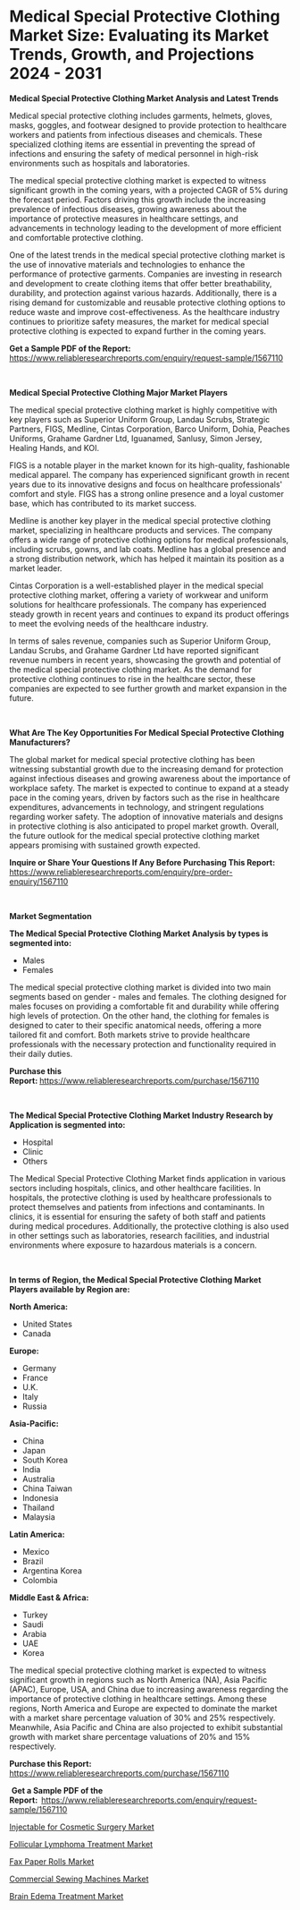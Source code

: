 <p><h1>Medical Special Protective Clothing Market Size: Evaluating its Market Trends, Growth, and Projections 2024 - 2031</h1></p><p><strong>Medical Special Protective Clothing Market Analysis and Latest Trends</strong></p>
<p><p>Medical special protective clothing includes garments, helmets, gloves, masks, goggles, and footwear designed to provide protection to healthcare workers and patients from infectious diseases and chemicals. These specialized clothing items are essential in preventing the spread of infections and ensuring the safety of medical personnel in high-risk environments such as hospitals and laboratories.</p><p>The medical special protective clothing market is expected to witness significant growth in the coming years, with a projected CAGR of 5% during the forecast period. Factors driving this growth include the increasing prevalence of infectious diseases, growing awareness about the importance of protective measures in healthcare settings, and advancements in technology leading to the development of more efficient and comfortable protective clothing.</p><p>One of the latest trends in the medical special protective clothing market is the use of innovative materials and technologies to enhance the performance of protective garments. Companies are investing in research and development to create clothing items that offer better breathability, durability, and protection against various hazards. Additionally, there is a rising demand for customizable and reusable protective clothing options to reduce waste and improve cost-effectiveness. As the healthcare industry continues to prioritize safety measures, the market for medical special protective clothing is expected to expand further in the coming years.</p></p>
<p><strong>Get a Sample PDF of the Report:&nbsp;</strong> <a href="https://www.reliableresearchreports.com/enquiry/request-sample/1567110">https://www.reliableresearchreports.com/enquiry/request-sample/1567110</a></p>
<p>&nbsp;</p>
<p><strong>Medical Special Protective Clothing Major Market Players</strong></p>
<p><p>The medical special protective clothing market is highly competitive with key players such as Superior Uniform Group, Landau Scrubs, Strategic Partners, FIGS, Medline, Cintas Corporation, Barco Uniform, Dohia, Peaches Uniforms, Grahame Gardner Ltd, Iguanamed, Sanlusy, Simon Jersey, Healing Hands, and KOI. </p><p>FIGS is a notable player in the market known for its high-quality, fashionable medical apparel. The company has experienced significant growth in recent years due to its innovative designs and focus on healthcare professionals' comfort and style. FIGS has a strong online presence and a loyal customer base, which has contributed to its market success.</p><p>Medline is another key player in the medical special protective clothing market, specializing in healthcare products and services. The company offers a wide range of protective clothing options for medical professionals, including scrubs, gowns, and lab coats. Medline has a global presence and a strong distribution network, which has helped it maintain its position as a market leader.</p><p>Cintas Corporation is a well-established player in the medical special protective clothing market, offering a variety of workwear and uniform solutions for healthcare professionals. The company has experienced steady growth in recent years and continues to expand its product offerings to meet the evolving needs of the healthcare industry.</p><p>In terms of sales revenue, companies such as Superior Uniform Group, Landau Scrubs, and Grahame Gardner Ltd have reported significant revenue numbers in recent years, showcasing the growth and potential of the medical special protective clothing market. As the demand for protective clothing continues to rise in the healthcare sector, these companies are expected to see further growth and market expansion in the future.</p></p>
<p>&nbsp;</p>
<p><strong>What Are The Key Opportunities For Medical Special Protective Clothing Manufacturers?</strong></p>
<p><p>The global market for medical special protective clothing has been witnessing substantial growth due to the increasing demand for protection against infectious diseases and growing awareness about the importance of workplace safety. The market is expected to continue to expand at a steady pace in the coming years, driven by factors such as the rise in healthcare expenditures, advancements in technology, and stringent regulations regarding worker safety. The adoption of innovative materials and designs in protective clothing is also anticipated to propel market growth. Overall, the future outlook for the medical special protective clothing market appears promising with sustained growth expected.</p></p>
<p><strong>Inquire or Share Your Questions If Any Before Purchasing This Report:</strong> <a href="https://www.reliableresearchreports.com/enquiry/pre-order-enquiry/1567110">https://www.reliableresearchreports.com/enquiry/pre-order-enquiry/1567110</a></p>
<p>&nbsp;</p>
<p><strong>Market Segmentation</strong></p>
<p><strong>The Medical Special Protective Clothing Market Analysis by types is segmented into:</strong></p>
<p><ul><li>Males</li><li>Females</li></ul></p>
<p><p>The medical special protective clothing market is divided into two main segments based on gender - males and females. The clothing designed for males focuses on providing a comfortable fit and durability while offering high levels of protection. On the other hand, the clothing for females is designed to cater to their specific anatomical needs, offering a more tailored fit and comfort. Both markets strive to provide healthcare professionals with the necessary protection and functionality required in their daily duties.</p></p>
<p><strong>Purchase this Report:&nbsp;</strong><a href="https://www.reliableresearchreports.com/purchase/1567110">https://www.reliableresearchreports.com/purchase/1567110</a></p>
<p>&nbsp;</p>
<p><strong>The Medical Special Protective Clothing Market Industry Research by Application is segmented into:</strong></p>
<p><ul><li>Hospital</li><li>Clinic</li><li>Others</li></ul></p>
<p><p>The Medical Special Protective Clothing Market finds application in various sectors including hospitals, clinics, and other healthcare facilities. In hospitals, the protective clothing is used by healthcare professionals to protect themselves and patients from infections and contaminants. In clinics, it is essential for ensuring the safety of both staff and patients during medical procedures. Additionally, the protective clothing is also used in other settings such as laboratories, research facilities, and industrial environments where exposure to hazardous materials is a concern.</p></p>
<p>&nbsp;</p>
<p><strong>In terms of Region, the Medical Special Protective Clothing Market Players available by Region are:</strong></p>
<p>
    <p> <strong> North America: </strong>
        <ul>
            <li>United States</li>
            <li>Canada</li>
        </ul>
        </p> 
    <p> <strong> Europe: </strong>
        <ul>
            <li>Germany</li>
            <li>France</li>
            <li>U.K.</li>
            <li>Italy</li>
            <li>Russia</li>
        </ul>
        </p> 
    <p> <strong> Asia-Pacific: </strong>
        <ul>
            <li>China</li>
            <li>Japan</li>
            <li>South Korea</li>
            <li>India</li>
            <li>Australia</li>
            <li>China Taiwan</li>
            <li>Indonesia</li>
            <li>Thailand</li>
            <li>Malaysia</li>
        </ul>
        </p> 
    <p> <strong> Latin America: </strong>
        <ul>
            <li>Mexico</li>
            <li>Brazil</li>
            <li>Argentina Korea</li>
            <li>Colombia</li>
        </ul>
        </p> 
    <p> <strong> Middle East & Africa: </strong>
        <ul>
            <li>Turkey</li>
            <li>Saudi</li>
            <li>Arabia</li>
            <li>UAE</li>
            <li>Korea</li>
        </ul>
    </p>
    </p>
<p><p>The medical special protective clothing market is expected to witness significant growth in regions such as North America (NA), Asia Pacific (APAC), Europe, USA, and China due to increasing awareness regarding the importance of protective clothing in healthcare settings. Among these regions, North America and Europe are expected to dominate the market with a market share percentage valuation of 30% and 25% respectively. Meanwhile, Asia Pacific and China are also projected to exhibit substantial growth with market share percentage valuations of 20% and 15% respectively.</p></p>
<p><strong>Purchase this Report: </strong><a href="https://www.reliableresearchreports.com/purchase/1567110">https://www.reliableresearchreports.com/purchase/1567110</a></p>
<p>&nbsp;<strong>Get a Sample PDF of the Report:&nbsp;&nbsp;</strong><a href="https://www.reliableresearchreports.com/enquiry/request-sample/1567110">https://www.reliableresearchreports.com/enquiry/request-sample/1567110</a></p>
<p><strong></strong></p>
<p><p><a href="https://github.com/kufem1/Market-Research-Report-List-1/blob/main/injectable-for-cosmetic-surgery-market.md">Injectable for Cosmetic Surgery Market</a></p><p><a href="https://medium.com/@boydsmitham726/follicular-lymphoma-treatment-market-size-market-outlook-and-market-forecast-2024-to-2031-60a9151ed37a">Follicular Lymphoma Treatment Market</a></p><p><a href="https://issuu.com/reportprime-2/docs/fax-paper-rolls-market-size-2030.pptx">Fax Paper Rolls Market</a></p><p><a href="https://issuu.com/reportprime-2/docs/commercial-sewing-machines-market-size-2030.pptx">Commercial Sewing Machines Market</a></p><p><a href="https://medium.com/@boydsmitham726/brain-edema-treatment-market-size-reveals-the-best-marketing-channels-in-global-industry-d6d132513cbd">Brain Edema Treatment Market</a></p></p>